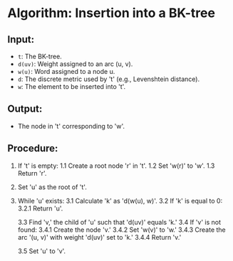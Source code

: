 # Algorithm: Insertion into a BK-tree

## Input:
- `t`: The BK-tree.
- `d(uv)`: Weight assigned to an arc (u, v).
- `w(u)`: Word assigned to a node u.
- `d`: The discrete metric used by 't' (e.g., Levenshtein distance).
- `w`: The element to be inserted into 't'.

## Output:
- The node in 't' corresponding to 'w'.

## Procedure:
1. If 't' is empty:
   1.1 Create a root node 'r' in 't'.
   1.2 Set 'w(r)' to 'w'.
   1.3 Return 'r'.

2. Set 'u' as the root of 't'.

3. While 'u' exists:
   3.1 Calculate 'k' as 'd(w(u), w)'.
   3.2 If 'k' is equal to 0:
   3.2.1 Return 'u'.

   3.3 Find 'v,' the child of 'u' such that 'd(uv)' equals 'k.'
   3.4 If 'v' is not found:
   3.4.1 Create the node 'v.'
   3.4.2 Set 'w(v)' to 'w.'
   3.4.3 Create the arc '(u, v)' with weight 'd(uv)' set to 'k.'
   3.4.4 Return 'v.'

   3.5 Set 'u' to 'v'.
